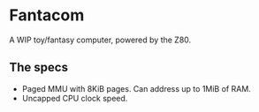 # Fantacom
A WIP toy/fantasy computer, powered by the Z80.

## The specs
- Paged MMU with 8KiB pages. Can address up to 1MiB of RAM.
- Uncapped CPU clock speed.

